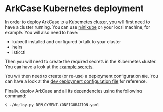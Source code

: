 ArkCase Kubernetes deployment
=============================

In order to deploy ArkCase to a Kubernetes cluster, you will first
need to have a cluster running. You can use [minikube](minikube) on
your local machine, for example. You will also need to have:
  - kubectl installed and configured to talk to your cluster
  - helm
  - istioctl

Then you will need to create the required secrets in the Kubernetes
cluster. You can have a look at the [example
secrets](example-secrets).

You will then need to create (or re-use) a deployment configuration
file. You can have a look at the [dev deployment configuration
file](dev-deployment.yaml) for reference.

Finally, deploy ArkCase and all its dependencies using the following
command:

    $ ./deploy.py DEPLOYMENT-CONFIGURATION.yaml

